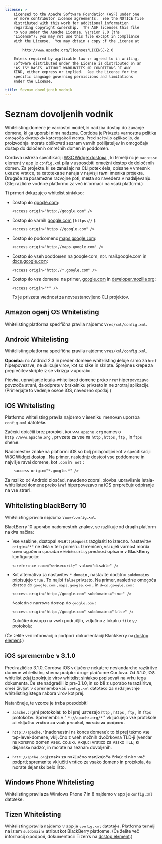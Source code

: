 ```yaml
---
license: >
    Licensed to the Apache Software Foundation (ASF) under one
    or more contributor license agreements.  See the NOTICE file
    distributed with this work for additional information
    regarding copyright ownership.  The ASF licenses this file
    to you under the Apache License, Version 2.0 (the
    "License"); you may not use this file except in compliance
    with the License.  You may obtain a copy of the License at

        http://www.apache.org/licenses/LICENSE-2.0

    Unless required by applicable law or agreed to in writing,
    software distributed under the License is distributed on an
    "AS IS" BASIS, WITHOUT WARRANTIES OR CONDITIONS OF ANY
    KIND, either express or implied.  See the License for the
    specific language governing permissions and limitations
    under the License.

title: Seznam dovoljenih vodnik
---
```


# Seznam dovoljenih vodnik

Whitelisting domene je varnostni model, ki nadzira dostop do zunanje domene, ki ga uporabi nima nadzora. Cordoba je Privzeta varnostna politika omogoča dostop do kateregakoli mesta. Pred selitvijo aplikacijo, da proizvodnja, morate oblikovati seznam varnih pošiljateljev in omogočajo dostop do določenih omrežnih domen in poddomen.

Cordova ustreza specifikaciji [W3C Widget dostopa][1] , ki temelji na je `<access>` element v app je `config.xml` pila v usposobiti omrežni dostop do določenih domen. Za projekte, ki se zanašajo na CLI potek dela, opisane v vmesnik ukazne vrstice, ta datoteka se nahaja v najvišji ravni imenika projekta. Drugače za posamezne razvojne poti, mesta so navedena v nadaljevanju. (Glej različne vodnike platformo za več informacij na vsaki platformi.)

 [1]: http://www.w3.org/TR/widgets-access/

Ti primeri dokazujejo whitelist sintakso:

*   Dostop do [google.com][2]:
    
        <access origin="http://google.com" />
        

*   Dostop do varnih [google.com][3] ( `https://` ):
    
        <access origin="https://google.com" />
        

*   Dostop do poddomeno [maps.google.com][4]:
    
        <access origin="http://maps.google.com" />
        

*   Dostop do vseh poddomen na [google.com][2], npr. [mail.google.com][5] in [docs.google.com][6]:
    
        <access origin="http://*.google.com" />
        

*   Dostop do *vse* domene, na primer, [google.com][2] in [developer.mozilla.org][7]:
    
        <access origin="*" />
        
    
    To je privzeta vrednost za novoustanovljeno CLI projektov.

 [2]: http://google.com
 [3]: https://google.com
 [4]: http://maps.google.com
 [5]: http://mail.google.com
 [6]: http://docs.google.com
 [7]: http://developer.mozilla.org

## Amazon ogenj OS Whitelisting

Whitelisting platforma specifična pravila najdemo v`res/xml/config.xml`.

## Android Whitelisting

Whitelisting platforma specifična pravila najdemo v`res/xml/config.xml`.

**Opomba**: na Android 2.3 in preden domene whitelisting deluje samo za `href` hiperpovezave, ne sklicuje virov, kot so slike in skripte. Sprejme ukrepe za preprečitev skripte iz se vbrizga v uporabo.

Plovba, upravljanje letala-whitelisted domene preko `href` hiperpovezavo povzroča strani, da odprete v brskalniku privzeto in ne znotraj aplikacije. (Primerjajte to vedenje osebe iOS, navedeno spodaj.)

## iOS Whitelisting

Platformo whitelisting pravila najdemo v imeniku imenovan uporaba `config.xml` datoteke.

Začetki določili brez protokol, kot `www.apache.org` namesto `http://www.apache.org` , privzete za vse na `http` , `https` , `ftp` , in `ftps` sheme.

Nadomestne znake na platformi iOS so bolj prilagodljivi kot v specifikaciji [W3C Widget dostop][1] . Na primer, naslednje dostopi vse poddomene in najvišje ravni domene, kot `.com` in `.net` :

        <access origin="*.google.*" />
    

Za razliko od Android plosčad, navedeno zgoraj, plovba, upravljanje letala-whitelisted domene preko `href` hiperpovezavo na iOS preprečuje odpiranje na vse strani.

## Whitelisting blackBerry 10

Whitelisting pravila najdemo v`www/config.xml`.

BlackBerry 10 uporabo nadomestnih znakov, se razlikuje od drugih platform na dva načina:

*   Vse vsebine, dostopal `XMLHttpRequest` razglasiti to izrecno. Nastavitev `origin="*"` ne dela v tem primeru. Izmeničen, vsi ujeti varnost morda onemogočena uporaba v `WebSecurity` prednost opisane v BlackBerry konfiguracijo:
    
        <preference name="websecurity" value="disable" />
        

*   Kot alternativa za nastavitev `*.domain` , nastavite dodatno `subdomains` pripisujejo `true` . To naj bi `false` privzeto. Na primer, naslednje omogoča dostop do `google.com` , `maps.google.com` , in `docs.google.com` :
    
        <access origin="http://google.com" subdomains="true" />
        
    
    Naslednje narrows dostop do `google.com` :
    
        <access origin="http://google.com" subdomains="false" />
        
    
    Določite dostopa na vseh področjih, vključno z lokalno `file://` protokola:
    
    <access origin="*" subdomains="true" />

(Če želite več informacij o podpori, dokumentaciji BlackBerry na [dostop element][8].)

 [8]: https://developer.blackberry.com/html5/documentation/ww_developing/Access_element_834677_11.html

## iOS spremembe v 3.1.0

Pred različico 3.1.0, Cordova iOS vključene nekatere nestandardne razširitve domene whilelisting shema podpira druge platforme Cordova. Od 3.1.0, iOS whitelist zdaj izpolnjuje virov whitelist sintakso popisovati na vrhu tega dokumenta. Če ste nadgradili iz pre-3.1.0, in so bili z uporabo te razširitve, smeš življati v sprememba vaš `config.xml` datoteko za nadaljevanje whitelisting istega nabora virov kot prej.

Natančneje, te vzorce je treba posodobiti:

*   `apache.org`(ni protokola): to bi prej ustrezajo `http` , `https` , `ftp` , in `ftps` protokolov. Sprememba v " `*://apache.org/*` " vključujejo vse protokole ali vključite vrstico za vsak protokol, morate za podporo.

*   `http://apache.*`(nadomestni na koncu domene): to bi prej tekmo vse top-level-domene, vključno z vseh možnih dvočrkovna TLD-ji (vendar ne koristno domen všeč. co.uk). Vključi vrstico za vsako TLD, ki dejansko nadzor, in morate na seznam dovoljenih.

*   `h*t*://ap*he.o*g`(znaka za naključno manjkajoče črke): ti niso več podprti; spremenite vključiti vrstico za vsako domeno in protokola, da morate dejansko belo listo.

## Windows Phone Whitelisting

Whitelisting pravila za Windows Phone 7 in 8 najdemo v app je `config.xml` datoteke.

## Tizen Whitelisting

Whitelisting pravila najdemo v app je `config.xml` datoteke. Platforma temelji na istem `subdomains` atribut kot BlackBerry platforme. (Če želite več informacij o podpori, dokumentaciji Tizen's na [dostop element][9].)

 [9]: https://developer.tizen.org/help/index.jsp?topic=%2Forg.tizen.web.appprogramming%2Fhtml%2Fide_sdk_tools%2Fconfig_editor_w3celements.htm
